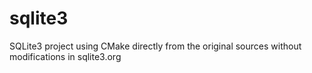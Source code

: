 # sqlite3
SQLite3 project using CMake directly from the original sources without modifications in sqlite3.org
